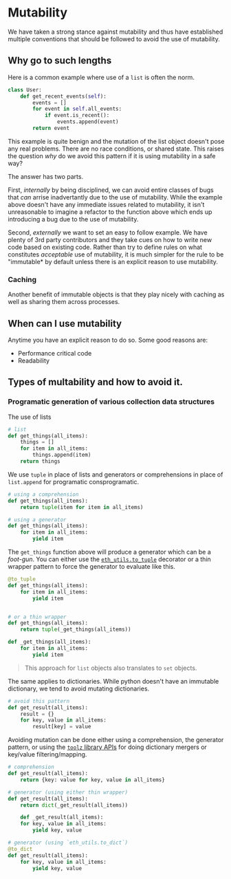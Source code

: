 # Mutability

We have taken a strong stance against mutability and thus have established
multiple conventions that should be followed to avoid the use of mutability.

## Why go to such lengths

Here is a common example where use of a `list` is often the norm.

```python
class User:
    def get_recent_events(self):
        events = []
        for event in self.all_events:
            if event.is_recent():
                events.append(event)
        return event
```

This example is quite benign and the mutation of the list object doesn't pose
any real problems.  There are no race conditions, or shared state.  This raises
the question *why* do we avoid this pattern if it is using mutability in a safe
way?

The answer has two parts.

First, *internally* by being disciplined, we can avoid entire classes of bugs that *can* arrise inadvertantly due to the use of mutability.  While the example above doesn't have any immediate issues related to mutability, it isn't unreasonable to imagine a refactor to the function above which ends up introducing a bug due to the use of mutability.

Second, *externally* we want to set an easy to follow example.  We have plenty
of 3rd party contributors and they take cues on how to write new code based on
existing code.  Rather than try to define rules on what constitutes
*acceptable* use of mutability, it is much simpler for the rule to be
"immutable* by default unless there is an explicit reason to use mutability.


### Caching

Another benefit of immutable objects is that they play nicely with caching as
well as sharing them across processes.


## When can I use mutability

Anytime you have an explicit reason to do so.  Some good reasons are:

- Performance critical code
- Readability


## Types of multability and how to avoid it.


### Programatic generation of various collection data structures

The use of lists

```python
# list
def get_things(all_items):
    things = []
    for item in all_items:
        things.append(item)
    return things
```

We use `tuple` in place of lists and generators or comprehensions in place of
`list.append` for programatic consprogramatic.


```python
# using a comprehension
def get_things(all_items):
    return tuple(item for item in all_items)

# using a generator
def get_things(all_items):
    for item in all_items:
        yield item
```

The `get_things` function above will produce a generator which can be a
*foot-gun*.  You can either use the
[`eth_utils.to_tuple`](https://eth-utils.readthedocs.io/en/latest/utilities.html#to-tuple-callable-callable-tuple)
decorator or a thin wrapper pattern to force the generator to evaluate like this.


```python
@to_tuple
def get_things(all_items):
    for item in all_items:
        yield item


# or a thin wrapper
def get_things(all_items):
    return tuple(_get_things(all_items))

def _get_things(all_items):
    for item in all_items:
        yield item
```


> This approach for `list` objects also translates to `set` objects.


The same applies to dictionaries.  While python doesn't have an immutable
dictionary, we tend to avoid mutating dictionaries.


```python
# avoid this pattern
def get_result(all_items):
    result = {}
    for key, value in all_items:
        result[key] = value
```

Avoiding mutation can be done either using a comprehension, the generator
pattern, or using the [`toolz` library
APIs](https://toolz.readthedocs.io/en/latest/api.html#dicttoolz) for doing
dictionary mergers or key/value filtering/mapping.


```python
# comprehension
def get_result(all_items):
    return {key: value for key, value in all_items}

# generator (using either thin wrapper)
def get_result(all_items):
    return dict(_get_result(all_items))

    def _get_result(all_items):
    for key, value in all_items:
        yield key, value

# generator (using `eth_utils.to_dict`)
@to_dict
def get_result(all_items):
    for key, value in all_items:
        yield key, value
```
